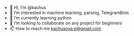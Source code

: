 - 👋 Hi, I’m @kachus
- 👀 I’m interested in machine learning, parsing, TelegramBots
- 🌱 I’m currently learning python
- 💞️ I’m looking to collaborate on any project for beginners
- 📫 How to reach me kachusova.e@gmail.com

<!---
kachus/kachus is a ✨ special ✨ repository because its `README.md` (this file) appears on your GitHub profile.
You can click the Preview link to take a look at your changes.
--->
